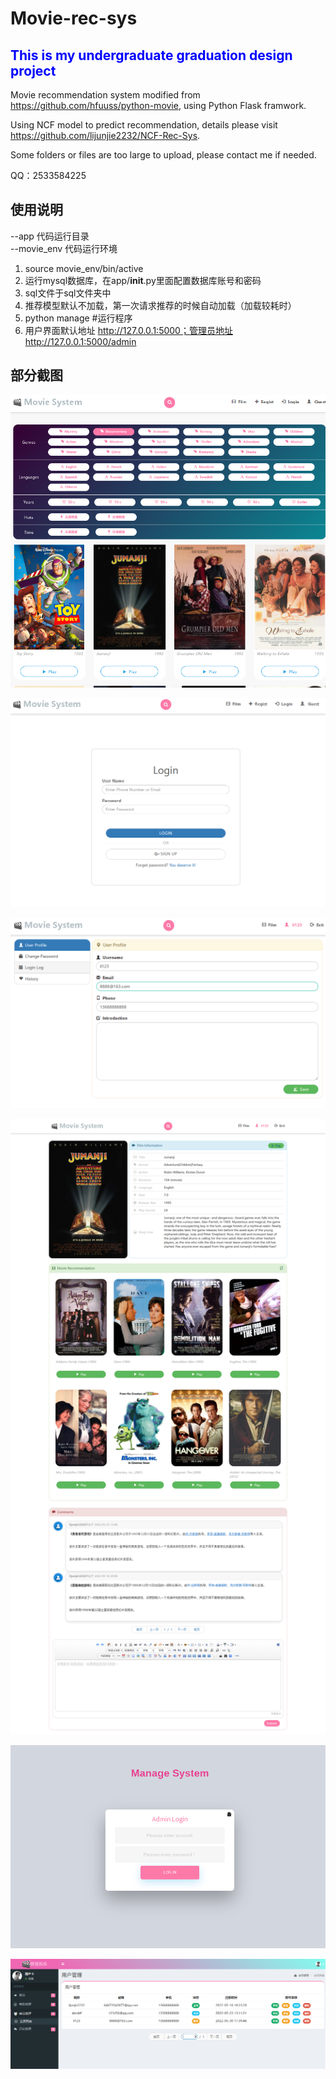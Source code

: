 # Movie-rec-sys
## <font color=blue> This is my undergraduate graduation design project</font>
Movie recommendation system modified from https://github.com/hfuuss/python-movie, using Python Flask framwork.


Using NCF model to predict recommendation, details please visit https://github.com/lijunjie2232/NCF-Rec-Sys.


Some folders or files are too large to upload, please contact me if needed.


QQ：2533584225

## 使用说明

--app 代码运行目录    
--movie_env 代码运行环境   

1. source movie_env/bin/active         
1. 运行mysql数据库，在app/__init__.py里面配置数据库账号和密码 
1. sql文件于sql文件夹中
1. 推荐模型默认不加载，第一次请求推荐的时候自动加载（加载较耗时）
1. python manage     #运行程序    
1. 用户界面默认地址 http://127.0.0.1:5000；管理员地址 http://127.0.0.1:5000/admin

## 部分截图

![image-20220614232430973](./pic/image-20220614232430973.png)

![image-20220614232540341](./pic/image-20220614232540341.png)

![image-20220614232625906](./pic/image-20220614232625906.png)

![image-20220614233132416](./pic/ygada6f4e63sa87f4a638w7f3aw64f6wea4f6w8efa.png)

![image-20220614233341114](./pic/image-20220614233341114.png)

![image-20220614233545010](./pic/image-20220614233545010.png)

